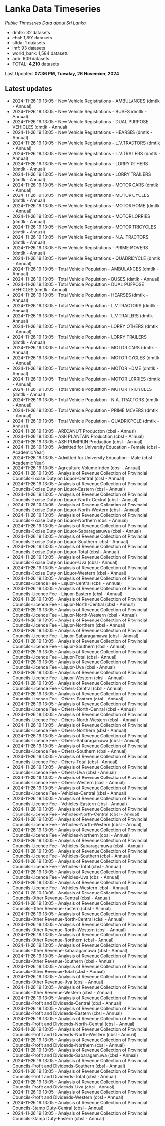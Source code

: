 # Lanka Data Timeseries
*Public Timeseries Data about Sri Lanka*

* dmtlk: 32 datasets
* cbsl: 1,891 datasets
* sltda: 1 datasets
* imf: 93 datasets
* world_bank: 1,584 datasets
* adb: 609 datasets
* TOTAL: **4,210** datasets

Last Updated: **07:36 PM, Tuesday, 26 November, 2024**

## Latest updates

* 2024-11-26 19:13:05 - New Vehicle Registrations - AMBULANCES (dmtlk - Annual)
* 2024-11-26 19:13:05 - New Vehicle Registrations - BUSES (dmtlk - Annual)
* 2024-11-26 19:13:05 - New Vehicle Registrations - DUAL PURPOSE VEHICLES (dmtlk - Annual)
* 2024-11-26 19:13:05 - New Vehicle Registrations - HEARSES (dmtlk - Annual)
* 2024-11-26 19:13:05 - New Vehicle Registrations - L.V.TRACTORS (dmtlk - Annual)
* 2024-11-26 19:13:05 - New Vehicle Registrations - L.V.TRAILERS (dmtlk - Annual)
* 2024-11-26 19:13:05 - New Vehicle Registrations - LORRY OTHERS (dmtlk - Annual)
* 2024-11-26 19:13:05 - New Vehicle Registrations - LORRY TRAILERS (dmtlk - Annual)
* 2024-11-26 19:13:05 - New Vehicle Registrations - MOTOR CARS (dmtlk - Annual)
* 2024-11-26 19:13:05 - New Vehicle Registrations - MOTOR CYCLES (dmtlk - Annual)
* 2024-11-26 19:13:05 - New Vehicle Registrations - MOTOR HOME (dmtlk - Annual)
* 2024-11-26 19:13:05 - New Vehicle Registrations - MOTOR LORRIES (dmtlk - Annual)
* 2024-11-26 19:13:05 - New Vehicle Registrations - MOTOR TRICYCLES (dmtlk - Annual)
* 2024-11-26 19:13:05 - New Vehicle Registrations - N.A. TRACTORS (dmtlk - Annual)
* 2024-11-26 19:13:05 - New Vehicle Registrations - PRIME MOVERS (dmtlk - Annual)
* 2024-11-26 19:13:05 - New Vehicle Registrations - QUADRICYCLE (dmtlk - Annual)
* 2024-11-26 19:13:05 - Total Vehicle Population - AMBULANCES (dmtlk - Annual)
* 2024-11-26 19:13:05 - Total Vehicle Population - BUSES (dmtlk - Annual)
* 2024-11-26 19:13:05 - Total Vehicle Population - DUAL PURPOSE VEHICLES (dmtlk - Annual)
* 2024-11-26 19:13:05 - Total Vehicle Population - HEARSES (dmtlk - Annual)
* 2024-11-26 19:13:05 - Total Vehicle Population - L.V.TRACTORS (dmtlk - Annual)
* 2024-11-26 19:13:05 - Total Vehicle Population - L.V.TRAILERS (dmtlk - Annual)
* 2024-11-26 19:13:05 - Total Vehicle Population - LORRY OTHERS (dmtlk - Annual)
* 2024-11-26 19:13:05 - Total Vehicle Population - LORRY TRAILERS (dmtlk - Annual)
* 2024-11-26 19:13:05 - Total Vehicle Population - MOTOR CARS (dmtlk - Annual)
* 2024-11-26 19:13:05 - Total Vehicle Population - MOTOR CYCLES (dmtlk - Annual)
* 2024-11-26 19:13:05 - Total Vehicle Population - MOTOR HOME (dmtlk - Annual)
* 2024-11-26 19:13:05 - Total Vehicle Population - MOTOR LORRIES (dmtlk - Annual)
* 2024-11-26 19:13:05 - Total Vehicle Population - MOTOR TRICYCLES (dmtlk - Annual)
* 2024-11-26 19:13:05 - Total Vehicle Population - N.A. TRACTORS (dmtlk - Annual)
* 2024-11-26 19:13:05 - Total Vehicle Population - PRIME MOVERS (dmtlk - Annual)
* 2024-11-26 19:13:05 - Total Vehicle Population - QUADRICYCLE (dmtlk - Annual)
* 2024-11-26 19:13:05 - ARECANUT Production (cbsl - Annual)
* 2024-11-26 19:13:05 - ASH PLANTAIN Production (cbsl - Annual)
* 2024-11-26 19:13:05 - ASH PUMPKIN Production (cbsl - Annual)
* 2024-11-26 19:13:05 - Admitted for University Education - Female (cbsl - Academic Year)
* 2024-11-26 19:13:05 - Admitted for University Education - Male (cbsl - Academic Year)
* 2024-11-26 19:13:05 - Agriculture Volume Index (cbsl - Annual)
* 2024-11-26 19:13:05 - Analysis of Revenue Collection of Provincial Councils-Excise Duty on Liquor-Central (cbsl - Annual)
* 2024-11-26 19:13:05 - Analysis of Revenue Collection of Provincial Councils-Excise Duty on Liquor-Eastern (cbsl - Annual)
* 2024-11-26 19:13:05 - Analysis of Revenue Collection of Provincial Councils-Excise Duty on Liquor-North-Central (cbsl - Annual)
* 2024-11-26 19:13:05 - Analysis of Revenue Collection of Provincial Councils-Excise Duty on Liquor-North-Western (cbsl - Annual)
* 2024-11-26 19:13:05 - Analysis of Revenue Collection of Provincial Councils-Excise Duty on Liquor-Northern (cbsl - Annual)
* 2024-11-26 19:13:05 - Analysis of Revenue Collection of Provincial Councils-Excise Duty on Liquor-Sabaragamuwa (cbsl - Annual)
* 2024-11-26 19:13:05 - Analysis of Revenue Collection of Provincial Councils-Excise Duty on Liquor-Southern (cbsl - Annual)
* 2024-11-26 19:13:05 - Analysis of Revenue Collection of Provincial Councils-Excise Duty on Liquor-Total (cbsl - Annual)
* 2024-11-26 19:13:05 - Analysis of Revenue Collection of Provincial Councils-Excise Duty on Liquor-Uva (cbsl - Annual)
* 2024-11-26 19:13:05 - Analysis of Revenue Collection of Provincial Councils-Excise Duty on Liquor-Western (cbsl - Annual)
* 2024-11-26 19:13:05 - Analysis of Revenue Collection of Provincial Councils-Licence Fee - Liquor-Central (cbsl - Annual)
* 2024-11-26 19:13:05 - Analysis of Revenue Collection of Provincial Councils-Licence Fee - Liquor-Eastern (cbsl - Annual)
* 2024-11-26 19:13:05 - Analysis of Revenue Collection of Provincial Councils-Licence Fee - Liquor-North-Central (cbsl - Annual)
* 2024-11-26 19:13:05 - Analysis of Revenue Collection of Provincial Councils-Licence Fee - Liquor-North-Western (cbsl - Annual)
* 2024-11-26 19:13:05 - Analysis of Revenue Collection of Provincial Councils-Licence Fee - Liquor-Northern (cbsl - Annual)
* 2024-11-26 19:13:05 - Analysis of Revenue Collection of Provincial Councils-Licence Fee - Liquor-Sabaragamuwa (cbsl - Annual)
* 2024-11-26 19:13:05 - Analysis of Revenue Collection of Provincial Councils-Licence Fee - Liquor-Southern (cbsl - Annual)
* 2024-11-26 19:13:05 - Analysis of Revenue Collection of Provincial Councils-Licence Fee - Liquor-Total (cbsl - Annual)
* 2024-11-26 19:13:05 - Analysis of Revenue Collection of Provincial Councils-Licence Fee - Liquor-Uva (cbsl - Annual)
* 2024-11-26 19:13:05 - Analysis of Revenue Collection of Provincial Councils-Licence Fee - Liquor-Western (cbsl - Annual)
* 2024-11-26 19:13:05 - Analysis of Revenue Collection of Provincial Councils-Licence Fee - Others-Central (cbsl - Annual)
* 2024-11-26 19:13:05 - Analysis of Revenue Collection of Provincial Councils-Licence Fee - Others-Eastern (cbsl - Annual)
* 2024-11-26 19:13:05 - Analysis of Revenue Collection of Provincial Councils-Licence Fee - Others-North-Central (cbsl - Annual)
* 2024-11-26 19:13:05 - Analysis of Revenue Collection of Provincial Councils-Licence Fee - Others-North-Western (cbsl - Annual)
* 2024-11-26 19:13:05 - Analysis of Revenue Collection of Provincial Councils-Licence Fee - Others-Northern (cbsl - Annual)
* 2024-11-26 19:13:05 - Analysis of Revenue Collection of Provincial Councils-Licence Fee - Others-Sabaragamuwa (cbsl - Annual)
* 2024-11-26 19:13:05 - Analysis of Revenue Collection of Provincial Councils-Licence Fee - Others-Southern (cbsl - Annual)
* 2024-11-26 19:13:05 - Analysis of Revenue Collection of Provincial Councils-Licence Fee - Others-Total (cbsl - Annual)
* 2024-11-26 19:13:05 - Analysis of Revenue Collection of Provincial Councils-Licence Fee - Others-Uva (cbsl - Annual)
* 2024-11-26 19:13:05 - Analysis of Revenue Collection of Provincial Councils-Licence Fee - Others-Western (cbsl - Annual)
* 2024-11-26 19:13:05 - Analysis of Revenue Collection of Provincial Councils-Licence Fee - Vehicles-Central (cbsl - Annual)
* 2024-11-26 19:13:05 - Analysis of Revenue Collection of Provincial Councils-Licence Fee - Vehicles-Eastern (cbsl - Annual)
* 2024-11-26 19:13:05 - Analysis of Revenue Collection of Provincial Councils-Licence Fee - Vehicles-North-Central (cbsl - Annual)
* 2024-11-26 19:13:05 - Analysis of Revenue Collection of Provincial Councils-Licence Fee - Vehicles-North-Western (cbsl - Annual)
* 2024-11-26 19:13:05 - Analysis of Revenue Collection of Provincial Councils-Licence Fee - Vehicles-Northern (cbsl - Annual)
* 2024-11-26 19:13:05 - Analysis of Revenue Collection of Provincial Councils-Licence Fee - Vehicles-Sabaragamuwa (cbsl - Annual)
* 2024-11-26 19:13:05 - Analysis of Revenue Collection of Provincial Councils-Licence Fee - Vehicles-Southern (cbsl - Annual)
* 2024-11-26 19:13:05 - Analysis of Revenue Collection of Provincial Councils-Licence Fee - Vehicles-Total (cbsl - Annual)
* 2024-11-26 19:13:05 - Analysis of Revenue Collection of Provincial Councils-Licence Fee - Vehicles-Uva (cbsl - Annual)
* 2024-11-26 19:13:05 - Analysis of Revenue Collection of Provincial Councils-Licence Fee - Vehicles-Western (cbsl - Annual)
* 2024-11-26 19:13:05 - Analysis of Revenue Collection of Provincial Councils-Other Revenue-Central (cbsl - Annual)
* 2024-11-26 19:13:05 - Analysis of Revenue Collection of Provincial Councils-Other Revenue-Eastern (cbsl - Annual)
* 2024-11-26 19:13:05 - Analysis of Revenue Collection of Provincial Councils-Other Revenue-North-Central (cbsl - Annual)
* 2024-11-26 19:13:05 - Analysis of Revenue Collection of Provincial Councils-Other Revenue-North-Western (cbsl - Annual)
* 2024-11-26 19:13:05 - Analysis of Revenue Collection of Provincial Councils-Other Revenue-Northern (cbsl - Annual)
* 2024-11-26 19:13:05 - Analysis of Revenue Collection of Provincial Councils-Other Revenue-Sabaragamuwa (cbsl - Annual)
* 2024-11-26 19:13:05 - Analysis of Revenue Collection of Provincial Councils-Other Revenue-Southern (cbsl - Annual)
* 2024-11-26 19:13:05 - Analysis of Revenue Collection of Provincial Councils-Other Revenue-Total (cbsl - Annual)
* 2024-11-26 19:13:05 - Analysis of Revenue Collection of Provincial Councils-Other Revenue-Uva (cbsl - Annual)
* 2024-11-26 19:13:05 - Analysis of Revenue Collection of Provincial Councils-Other Revenue-Western (cbsl - Annual)
* 2024-11-26 19:13:05 - Analysis of Revenue Collection of Provincial Councils-Profit and Dividends-Central (cbsl - Annual)
* 2024-11-26 19:13:05 - Analysis of Revenue Collection of Provincial Councils-Profit and Dividends-Eastern (cbsl - Annual)
* 2024-11-26 19:13:05 - Analysis of Revenue Collection of Provincial Councils-Profit and Dividends-North-Central (cbsl - Annual)
* 2024-11-26 19:13:05 - Analysis of Revenue Collection of Provincial Councils-Profit and Dividends-North-Western (cbsl - Annual)
* 2024-11-26 19:13:05 - Analysis of Revenue Collection of Provincial Councils-Profit and Dividends-Northern (cbsl - Annual)
* 2024-11-26 19:13:05 - Analysis of Revenue Collection of Provincial Councils-Profit and Dividends-Sabaragamuwa (cbsl - Annual)
* 2024-11-26 19:13:05 - Analysis of Revenue Collection of Provincial Councils-Profit and Dividends-Southern (cbsl - Annual)
* 2024-11-26 19:13:05 - Analysis of Revenue Collection of Provincial Councils-Profit and Dividends-Total (cbsl - Annual)
* 2024-11-26 19:13:05 - Analysis of Revenue Collection of Provincial Councils-Profit and Dividends-Uva (cbsl - Annual)
* 2024-11-26 19:13:05 - Analysis of Revenue Collection of Provincial Councils-Profit and Dividends-Western (cbsl - Annual)
* 2024-11-26 19:13:05 - Analysis of Revenue Collection of Provincial Councils-Stamp Duty-Central (cbsl - Annual)
* 2024-11-26 19:13:05 - Analysis of Revenue Collection of Provincial Councils-Stamp Duty-Eastern (cbsl - Annual)
